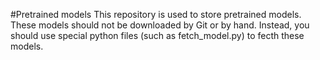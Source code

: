 #Pretrained models
This repository is used to store pretrained models. These models should not be downloaded by Git or by hand. Instead, you should use special python files (such as fetch_model.py) to fecth these models.
